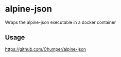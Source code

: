 # alpine-json

Wraps the alpine-json executable in a docker container

## Usage

https://github.com/Chumper/alpine-json